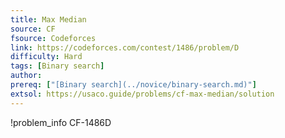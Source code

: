 ```yaml
---
title: Max Median
source: CF
fsource: Codeforces
link: https://codeforces.com/contest/1486/problem/D
difficulty: Hard
tags: [Binary search]
author: 
prereq: ["[Binary search](../novice/binary-search.md)"]
extsol: https://usaco.guide/problems/cf-max-median/solution
---
```


!problem_info CF-1486D
